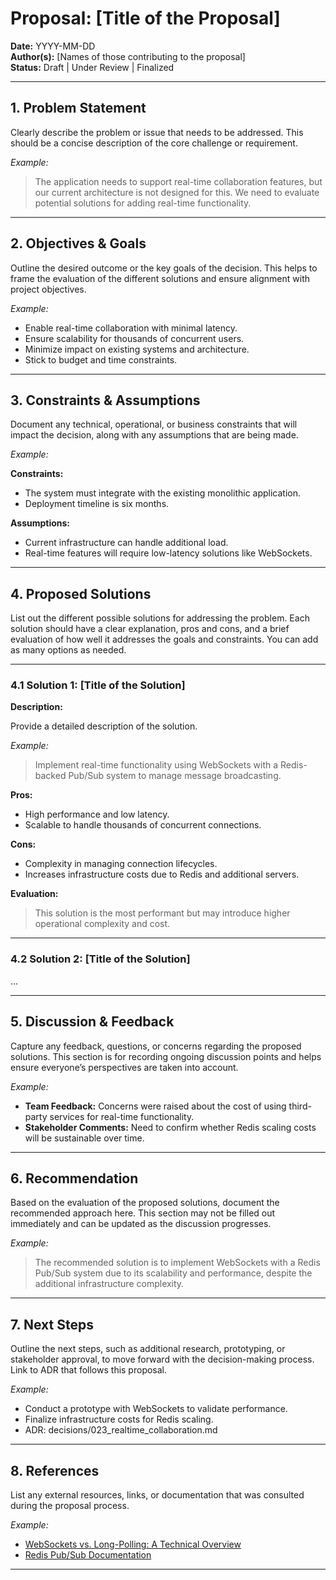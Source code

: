 # Proposal: [Title of the Proposal]

**Date:** YYYY-MM-DD  
**Author(s):** [Names of those contributing to the proposal]  
**Status:** Draft | Under Review | Finalized

---

## 1. Problem Statement

Clearly describe the problem or issue that needs to be addressed. This should be a concise description of the core challenge or requirement.

_Example:_

> The application needs to support real-time collaboration features, but our current architecture is not designed for this. We need to evaluate potential solutions for adding real-time functionality.

---

## 2. Objectives & Goals

Outline the desired outcome or the key goals of the decision. This helps to frame the evaluation of the different solutions and ensure alignment with project objectives.

_Example:_

- Enable real-time collaboration with minimal latency.
- Ensure scalability for thousands of concurrent users.
- Minimize impact on existing systems and architecture.
- Stick to budget and time constraints.

---

## 3. Constraints & Assumptions

Document any technical, operational, or business constraints that will impact the decision, along with any assumptions that are being made.

_Example:_

**Constraints:**

- The system must integrate with the existing monolithic application.
- Deployment timeline is six months.

**Assumptions:**

- Current infrastructure can handle additional load.
- Real-time features will require low-latency solutions like WebSockets.

---

## 4. Proposed Solutions

List out the different possible solutions for addressing the problem. Each solution should have a clear explanation, pros and cons, and a brief evaluation of how well it addresses the goals and constraints. You can add as many options as needed.

---

### 4.1 Solution 1: [Title of the Solution]

**Description:**

Provide a detailed description of the solution.

_Example:_

> Implement real-time functionality using WebSockets with a Redis-backed Pub/Sub system to manage message broadcasting.

**Pros:**

- High performance and low latency.
- Scalable to handle thousands of concurrent connections.

**Cons:**

- Complexity in managing connection lifecycles.
- Increases infrastructure costs due to Redis and additional servers.

**Evaluation:**

> This solution is the most performant but may introduce higher operational complexity and cost.

---

### 4.2 Solution 2: [Title of the Solution]

...

---

## 5. Discussion & Feedback

Capture any feedback, questions, or concerns regarding the proposed solutions. This section is for recording ongoing discussion points and helps ensure everyone’s perspectives are taken into account.

_Example:_

- **Team Feedback:** Concerns were raised about the cost of using third-party services for real-time functionality.
- **Stakeholder Comments:** Need to confirm whether Redis scaling costs will be sustainable over time.

---

## 6. Recommendation

Based on the evaluation of the proposed solutions, document the recommended approach here. This section may not be filled out immediately and can be updated as the discussion progresses.

_Example:_

> The recommended solution is to implement WebSockets with a Redis Pub/Sub system due to its scalability and performance, despite the additional infrastructure complexity.

---

## 7. Next Steps

Outline the next steps, such as additional research, prototyping, or stakeholder approval, to move forward with the decision-making process.
Link to ADR that follows this proposal.

_Example:_

- Conduct a prototype with WebSockets to validate performance.
- Finalize infrastructure costs for Redis scaling.
- ADR: decisions/023_realtime_collaboration.md

---

## 8. References

List any external resources, links, or documentation that was consulted during the proposal process.

_Example:_

- [WebSockets vs. Long-Polling: A Technical Overview](https://example.com/websockets-vs-longpolling)
- [Redis Pub/Sub Documentation](https://redis.io/topics/pubsub)

---
